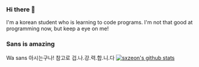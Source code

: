 ### Hi there 👋
I'm a korean student who is learning to code programs.
I'm not that good at programming now, but keep a eye on me!
### Sans is amazing
Wa sans 아시는구나! 참고로 겁.나.강.력.합.니.다
[![sxzeon's github stats](https://github-readme-stats.vercel.app/api?username=sxzeon)](https://github.com/sxzeon/github-readme-stats)
